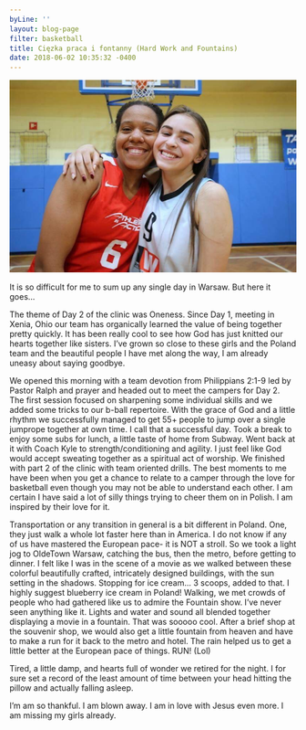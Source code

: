 ```yaml
---
byLine: ''
layout: blog-page
filter: basketball
title: Cięzka praca i fontanny (Hard Work and Fountains)
date: 2018-06-02 10:35:32 -0400
---
```

![](/uploads/2018/06/02/IMG_0217.JPG)

It is so difficult for me to sum up any single day in Warsaw. But here it goes...

The theme of Day 2 of the clinic was Oneness. Since Day 1, meeting in Xenia, Ohio our team has organically learned the value of being together pretty quickly. It has been really cool to see how God has just knitted our hearts together like sisters. I’ve grown so close to these girls and the Poland team and the beautiful people I have met along the way, I am already uneasy about saying goodbye. 

We opened this morning with a team devotion from Philippians 2:1-9 led by Pastor Ralph and prayer and headed out to meet the campers for Day 2. The first session focused on sharpening some individual skills and we added some tricks to our b-ball repertoire. With the grace of God and a little rhythm we successfully managed to get 55+ people to jump over a single jumprope together at own time. I call that a successful day. Took a break to enjoy some subs for lunch, a little taste of home from Subway. Went back at it with Coach Kyle to strength/conditioning and agility. I just feel like God would accept sweating together as a spiritual act of worship. We finished with part 2 of the clinic with team oriented drills. The best moments to me have been when you get a chance to relate to a camper through the love for basketball even though you may not be able to understand each other. I am certain I have said a lot of silly things trying to cheer them on in Polish. I am inspired by their love for it. 

Transportation or any transition in general is a bit different in Poland. One, they just walk a whole lot faster here than in America. I do not know if any of us have mastered the European pace- it is NOT a stroll. So we took a light jog to OldeTown Warsaw, catching the bus, then the metro, before getting to dinner. I felt like I was in the scene of a movie as we walked between these colorful beautifully crafted, intricately designed buildings, with the sun setting in the shadows. Stopping for ice cream... 3 scoops, added to that. I highly suggest blueberry ice cream in Poland! Walking, we met crowds of people who had gathered like us to admire the Fountain show. I’ve never seen anything like it. Lights and water and sound all blended together displaying a movie in a fountain. That was sooooo cool. After a brief shop at the souvenir shop, we would also get a little fountain from heaven and have to make a run for it back to the metro and hotel. The rain helped us to get a little better at the European pace of things. RUN! (Lol)

Tired, a little damp, and hearts full of wonder we retired for the night. I for sure set a record of the least amount of time between your head hitting the pillow and actually falling asleep.

I’m am so thankful. I am blown away. I am in love with Jesus even more. I am missing my girls already.